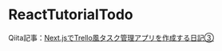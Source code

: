 # ReactTutorialTodo

Qiita記事：[Next.jsでTrello風タスク管理アプリを作成する日記③](https://qiita.com/naitoyuma/items/dd60203cdacc026afdf5)
